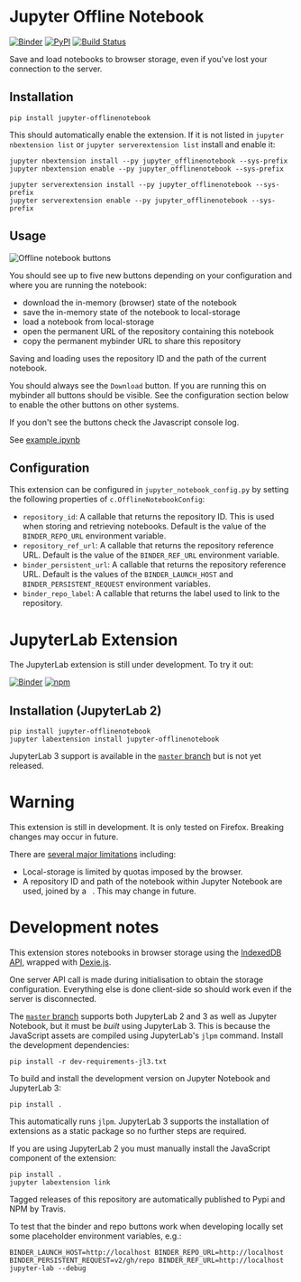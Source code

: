 # Jupyter Offline Notebook

[![Binder](https://mybinder.org/badge_logo.svg)](https://mybinder.org/v2/gh/manics/jupyter-offlinenotebook/master?filepath=example.ipynb)
[![PyPI](https://img.shields.io/pypi/v/jupyter-offlinenotebook.svg)](https://pypi.python.org/pypi/jupyter-offlinenotebook)
[![Build Status](https://github.com/manics/jupyter-offlinenotebook/workflows/Test/badge.svg)](https://github.com/manics/jupyter-offlinenotebook/actions)

Save and load notebooks to browser storage, even if you've lost your connection to the server.

## Installation

    pip install jupyter-offlinenotebook

This should automatically enable the extension. If it is not listed in `jupyter nbextension list` or `jupyter serverextension list` install and enable it:

    jupyter nbextension install --py jupyter_offlinenotebook --sys-prefix
    jupyter nbextension enable --py jupyter_offlinenotebook --sys-prefix

    jupyter serverextension install --py jupyter_offlinenotebook --sys-prefix
    jupyter serverextension enable --py jupyter_offlinenotebook --sys-prefix

## Usage

![Offline notebook buttons](./offline-notebook-buttons.png)

You should see up to five new buttons depending on your configuration and where you are running the notebook:

- download the in-memory (browser) state of the notebook
- save the in-memory state of the notebook to local-storage
- load a notebook from local-storage
- open the permanent URL of the repository containing this notebook
- copy the permanent mybinder URL to share this repository

Saving and loading uses the repository ID and the path of the current notebook.

You should always see the `Download` button.
If you are running this on mybinder all buttons should be visible.
See the configuration section below to enable the other buttons on other systems.

If you don't see the buttons check the Javascript console log.

See [example.ipynb](./example.ipynb)

## Configuration

This extension can be configured in `jupyter_notebook_config.py` by setting the following properties of `c.OfflineNotebookConfig`:

- `repository_id`:
  A callable that returns the repository ID.
  This is used when storing and retrieving notebooks.
  Default is the value of the `BINDER_REPO_URL` environment variable.
- `repository_ref_url`:
  A callable that returns the repository reference URL.
  Default is the value of the `BINDER_REF_URL` environment variable.
- `binder_persistent_url`:
  A callable that returns the repository reference URL.
  Default is the values of the `BINDER_LAUNCH_HOST` and
  `BINDER_PERSISTENT_REQUEST` environment variables.
- `binder_repo_label`:
  A callable that returns the label used to link to the repository.

# JupyterLab Extension

The JupyterLab extension is still under development.
To try it out:

[![Binder](https://mybinder.org/badge_logo.svg)](https://mybinder.org/v2/gh/manics/jupyter-offlinenotebook/master?urlpath=lab%2Ftree%2Fexample.ipynb)
[![npm](https://img.shields.io/npm/v/jupyter-offlinenotebook)](https://www.npmjs.com/package/jupyter-offlinenotebook)

## Installation (JupyterLab 2)

    pip install jupyter-offlinenotebook
    jupyter labextension install jupyter-offlinenotebook

JupyterLab 3 support is available in the [`master` branch](https://github.com/manics/jupyter-offlinenotebook) but is not yet released.


# Warning

This extension is still in development.
It is only tested on Firefox.
Breaking changes may occur in future.

There are [several major limitations](https://github.com/manics/jupyter-offlinenotebook/issues) including:

- Local-storage is limited by quotas imposed by the browser.
- A repository ID and path of the notebook within Jupyter Notebook are used, joined by a ` `.
  This may change in future.

# Development notes

This extension stores notebooks in browser storage using the [IndexedDB API](https://developer.mozilla.org/en-US/docs/Web/API/IndexedDB_API), wrapped with [Dexie.js](https://dexie.org/).

One server API call is made during initialisation to obtain the storage configuration.
Everything else is done client-side so should work even if the server is disconnected.

The [`master` branch](https://github.com/manics/jupyter-offlinenotebook) supports both JupyterLab 2 and 3 as well as Jupyter Notebook, but it must be _built_ using JupyterLab 3.
This is because the JavaScript assets are compiled using JupyterLab's `jlpm` command.
Install the development dependencies:

    pip install -r dev-requirements-jl3.txt

To build and install the development version on Jupyter Notebook and JupyterLab 3:

    pip install .

This automatically runs `jlpm`.
JupyterLab 3 supports the installation of extensions as a static package so no further steps are required.

If you are using JupyterLab 2 you must manually install the JavaScript component of the extension:

    pip install .
    jupyter labextension link

Tagged releases of this repository are automatically published to Pypi and NPM by Travis.

To test that the binder and repo buttons work when developing locally set some placeholder environment variables, e.g.:

```
BINDER_LAUNCH_HOST=http://localhost BINDER_REPO_URL=http://localhost BINDER_PERSISTENT_REQUEST=v2/gh/repo BINDER_REF_URL=http://localhost jupyter-lab --debug
```
